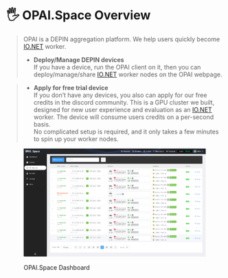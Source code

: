 # 🖐️ OPAI.Space Overview

> OPAI is a DEPIN aggregation platform. We help users quickly become [IO.NET](http://io.net/) worker.
>
> * **Deploy/Manage DEPIN devices**\
>   If you have a device, run the OPAI client on it, then you can deploy/manage/share [IO.NET](http://io.net/) worker nodes on the OPAI webpage.

> * **Apply for free trial device**\
>   If you don’t have any devices, you also can apply for our free credits in the discord community. This is a GPU cluster we built, designed for new user experience and evaluation as an [IO.NET](http://io.net/) worker. The device will consume users credits on a per-second basis.\
>   No complicated setup is required, and it only takes a few minutes to spin up your worker nodes.
>
>

<figure><img src=".gitbook/assets/image.png" alt=""><figcaption><p>OPAI.Space Dashboard</p></figcaption></figure>


